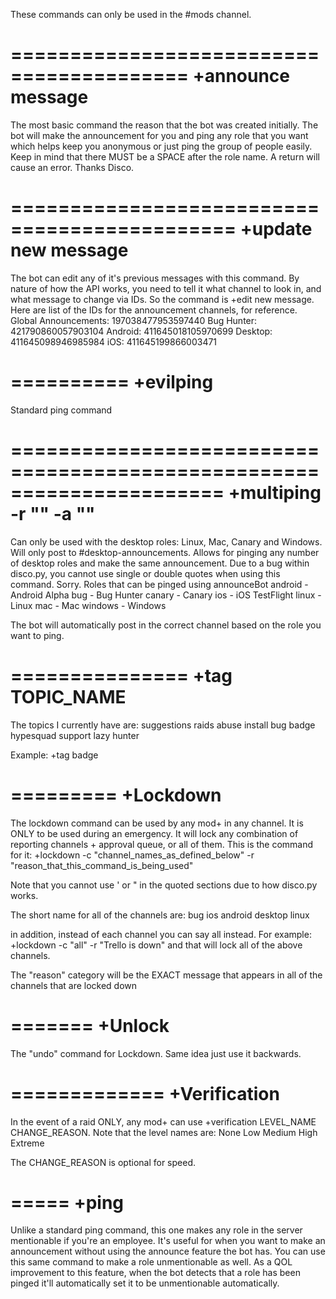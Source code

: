These commands can only be used in the #mods channel.

=========================================
+announce <role you want to ping> message
=========================================
The most basic command the reason that the bot was created initially. The bot will make the announcement for you and ping any role that you want which helps keep you anonymous or just ping the group of people easily. Keep in mind that there MUST be a SPACE after the role name. A return will cause an error. Thanks Disco.

=============================================
+update <channel ID> <message ID> new message
=============================================
The bot can edit any of it's previous messages with this command. By nature of how the API works, you need to tell it what channel to look in, and what message to change via IDs. So the command is +edit <channel ID> <message ID> new message. Here are list of the IDs for the announcement channels, for reference.
Global Announcements: 197038477953597440
Bug Hunter: 421790860057903104
Android:  411645018105970699
Desktop: 411645098946985984
iOS: 411645199866003471

==========
+evilping
==========
Standard ping command

======================================================================
+multiping -r "<name of any of the roles to ping>" -a "<announcement>"
======================================================================
Can only be used with the desktop roles: Linux, Mac, Canary and Windows. Will only post to #desktop-announcements. Allows for pinging any number of desktop roles and make the same announcement. Due to a bug within disco.py, you cannot use single or double quotes when using this command. Sorry.
Roles that can be pinged using announceBot
android - Android Alpha
bug - Bug Hunter
canary - Canary
ios - iOS TestFlight
linux - Linux
mac - Mac
windows - Windows

The bot will automatically post in the correct channel based on the role you want to ping.

===============
+tag TOPIC_NAME
===============
The topics I currently have are:
suggestions
raids
abuse
install
bug
badge
hypesquad
support
lazy
hunter

Example: +tag badge

=========
+Lockdown
=========
The lockdown command can be used by any mod+ in any channel. It is ONLY to be used during an emergency. It will lock any combination of reporting channels + approval queue, or all of them. This is the command for it:
+lockdown -c "channel_names_as_defined_below" -r "reason_that_this_command_is_being_used"

Note that you cannot use ' or " in the quoted sections due to how disco.py works.

The short name for all of the channels are:
bug
ios
android
desktop
linux

in addition, instead of each channel you can say all instead. For example: +lockdown -c "all" -r "Trello is down" and that will lock all of the above channels.

The "reason" category will be the EXACT message that appears in all of the channels that are locked down

=======
+Unlock
=======
The "undo" command for Lockdown. Same idea just use it backwards.

=============
+Verification
=============
In the event of a raid ONLY, any mod+ can use +verification LEVEL_NAME CHANGE_REASON.
Note that the level names are:
None
Low
Medium
High
Extreme

The CHANGE_REASON is optional for speed.

=====
+ping
=====

Unlike a standard ping command, this one makes any role in the server mentionable if you're an employee. It's useful for when you want to make an announcement without using the announce feature the bot has. You can use this same command to make a role unmentionable as well. As a QOL improvement to this feature, when the bot detects that a role has been pinged it'll automatically set it to be unmentionable automatically.
